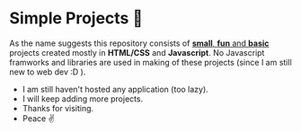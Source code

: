 # Simple Projects 🚀

As the name suggests this repository consists of <u>**small**, **fun** and **basic**</u> projects created mostly in **HTML/CSS** and **Javascript**. No Javascript framworks and libraries are used in making of these projects (since I am still new to web dev :D ).

- I am still haven't hosted any application (too lazy).
- I will keep adding more projects.
- Thanks for visiting.
- Peace ✌️